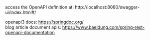 access the OpenAPI definition at: http://localhost:8080/swagger-ui/index.html#/

openapi3 docs: https://springdoc.org/  
blog article document apis: https://www.baeldung.com/spring-rest-openapi-documentation  
